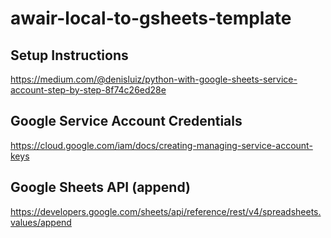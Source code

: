 # awair-local-to-gsheets-template

## Setup Instructions

https://medium.com/@denisluiz/python-with-google-sheets-service-account-step-by-step-8f74c26ed28e

## Google Service Account Credentials

https://cloud.google.com/iam/docs/creating-managing-service-account-keys

## Google Sheets API (append)

https://developers.google.com/sheets/api/reference/rest/v4/spreadsheets.values/append
